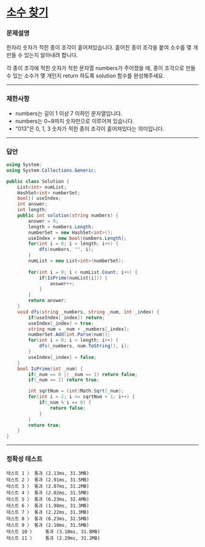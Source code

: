 # <a href="https://school.programmers.co.kr/learn/courses/30/lessons/42839">소수 찾기</a>

### 문제설명

한자리 숫자가 적힌 종이 조각이 흩어져있습니다. 흩어진 종이 조각을 붙여 소수를 몇 개 만들 수 있는지 알아내려 합니다.

각 종이 조각에 적힌 숫자가 적힌 문자열 numbers가 주어졌을 때, 종이 조각으로 만들 수 있는 소수가 몇 개인지 return 하도록 solution 함수를 완성해주세요.

***

### 제한사항

 - numbers는 길이 1 이상 7 이하인 문자열입니다.
 - numbers는 0~9까지 숫자만으로 이루어져 있습니다.
 - "013"은 0, 1, 3 숫자가 적힌 종이 조각이 흩어져있다는 의미입니다.

***

### 답안
``` csharp
using System;
using System.Collections.Generic;

public class Solution {
    List<int> numList;
    HashSet<int> numberSet;
    bool[] useIndex;
    int answer;
    int length;
    public int solution(string numbers) {
        answer = 0;
        length = numbers.Length;
        numberSet = new HashSet<int>();
        useIndex = new bool[numbers.Length];
        for(int i = 0; i < length; i++) {
            dfs(numbers, "", i);
        }
        numList = new List<int>(numberSet);
        
        for(int i = 0; i < numList.Count; i++) {
            if(IsPrime(numList[i])) {
                answer++;
            }
        }
        return answer;
    }
    void dfs(string _numbers, string _num, int _index) {
        if(useIndex[_index]) return;
        useIndex[_index] = true;
        string num = _num + _numbers[_index];
        numberSet.Add(int.Parse(num));
        for(int i = 0; i < length; i++) {
            dfs(_numbers, num.ToString(), i);
        }
        useIndex[_index] = false;
    }
    bool IsPrime(int _num) {
        if(_num == 0 || _num == 1) return false;
        if(_num == 2) return true;

        int sqrtNum = (int)Math.Sqrt(_num);
        for(int i = 2; i <= sqrtNum + 1; i++) {
            if(_num % i == 0) {
                return false;
            }
        }
        return true;
    }
}
```

***

### 정확성 테스트
```
테스트 1 〉	통과 (2.13ms, 31.3MB)
테스트 2 〉	통과 (2.91ms, 31.5MB)
테스트 3 〉	통과 (2.07ms, 31.2MB)
테스트 4 〉	통과 (2.82ms, 31.5MB)
테스트 5 〉	통과 (6.23ms, 32.4MB)
테스트 6 〉	통과 (1.98ms, 31.3MB)
테스트 7 〉	통과 (2.22ms, 31.3MB)
테스트 8 〉	통과 (6.23ms, 32.5MB)
테스트 9 〉	통과 (2.10ms, 31.5MB)
테스트 10 〉	통과 (3.10ms, 31.8MB)
테스트 11 〉	통과 (2.29ms, 31.2MB)
```